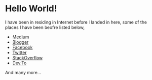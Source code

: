 # Hello World!
I have been in residing in Internet before I landed in here, some of the places I have been beofre listed below,

* [Medium](https://medium.com/@bitsmonkey)
* [Blogger](https://bitsmonkey.blogspot.com/)
* [Facebook](https://www.facebook.com/karjunshetty)
* [Twitter](https://twitter.com/UnRealNerd)
* [StackOverflow](https://stackoverflow.com/users/713149/bitsmonkey)
* [Dev.To](https://dev.to/bitsmonkey)

And many more...